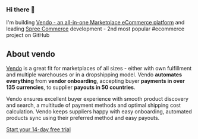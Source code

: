 ### Hi there 👋

I'm building [Vendo - an all-in-one Marketplace eCommerce platform](https://getvendo.com?utm_source=damian_github) and leading [Spree Commerce](https://spreecommerce.org) development - 2nd most popular #ecommerce project on GitHub

## About vendo

[Vendo](https://getvendo.com?utm_source=vendo_github) is a great fit for marketplaces of all sizes - either with own fulfillment and multiple warehouses or in a dropshipping model. Vendo **automates everything** from **vendor onboarding**, accepting buyer **payments in over 135 currencies**, to supplier **payouts in 50 countries**. 

Vendo ensures excellent buyer experience with smooth product discovery and search, a multitude of payment methods and optimal shipping cost calculation. Vendo keeps suppliers happy with easy onboarding, automated products sync using their preferred method and easy payouts.

[Start your 14-day free trial](https://app.getvendo.com/users/new?typeform-source=damian_github)
